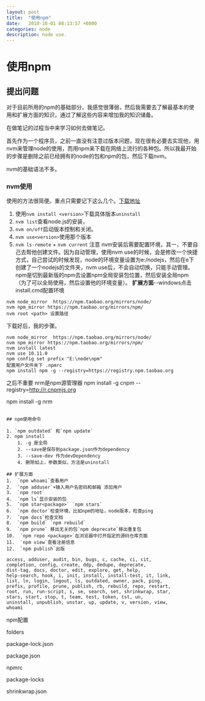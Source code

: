 ```yaml
---
layout: post
title:  "使用npm"
date:   2018-10-01 08:13:57 +0800
categories: node
description: node use.
---
```

# 使用npm

## 提出问题

 对于目前所用的npm的基础部分，我感觉很薄弱，然后我需要去了解最基本的使用和扩展方面的知识，通过了解这些内容来增加我的知识储备。

在做笔记的过程当中来学习如何去做笔记。

首先作为一个程序员，之前一直没有注意过版本问题，现在很有必要去实现他，用nvm来管理node的使用，而用npm来下载在网络上流行的各种包。所以我最开始的步骤是删除之前已经拥有的node的包和npm的包，然后下载nvm。

nvm的基础语法不多。

### nvm使用
使用的方法很简便。重点只需要记下这么几个。[下载地址](https://github.com/coreybutler/nvm-windows)
  1. 使用`nvm install <version>`下载具体版本`uninstall`
  2. `nvm list`查看node.js的安装，
  3. `nvm on/off`启动版本控制和关闭。
  4. `nvm use<version>`使用那个版本
  5. `nvm ls-remote` + `nvm current`
注意
nvm安装后需要配置环境，其一，不要自己去帮他创建文件。因为自动管理，使用nvm use的时候，会是修改一个快捷方式，自己尝试的时候发现，node的环境变量设置为e:/nodejs，然后在e下创建了一个nodejs的文件夹，nvm use后，不会自动切换，只能手动管理。npm是切到最新版的npm去设置npm全局安装包位置，然后安装全局npm（为了可以全局使用，然后设置他的环境变量）。
**扩展方面**--windows点击install.cmd配置环境
```
nvm node_mirror  https://npm.taobao.org/mirrors/node/
nvm npm_mirror https://npm.taobao.org/mirrors/npm/
nvm root <path> 设置路径
```
下载好后，我的步骤。

```
nvm node_mirror  https://npm.taobao.org/mirrors/node/
nvm npm_mirror https://npm.taobao.org/mirrors/npm/
nvm install latest
nvm use 10.11.0
npm config set prefix "E:\node\npm"
配置用户文件夹下 .npmrc
npm install npm -g --registry=https://registry.npm.taobao.org
```
之后不重要 nrm是npm源管理器
npm install -g cnpm --registry=http://r.cnpmjs.org

npm install -g nrm 
```

## npm使用命令

1. `npm outdated` 和`npm update` 
2. npm install 
    1. -g 是全局
    2. --save是保存到package.json作为dependency
    3. --save-dev 作为devDependency 
    4. 删除如上，参数类似，方法是uninstall

## 扩展方面
1.  `npm whoami`查看用户
2.  `npm adduser`+输入用户名密码和邮箱 添加用户
3.  `npm root`
4.  `npm ls`显示安装的包
5.  `npm star<package>` `npm stars`
6.  `npm doctor`检查环境，比如npm的地址，node版本，检查ping
7.  `npm docs`检查文档
8.  `npm build` `npm rebuild` 
9.  `npm prune` 移出无关的包`npm deprecate`移出重复包
10.  `npm repo <package>`在浏览器中打开指定的源码仓库页面
11.  `npm view`查看注册信息
12.  `npm publish`出版

```
    access, adduser, audit, bin, bugs, c, cache, ci, cit,
    completion, config, create, ddp, dedupe, deprecate,
    dist-tag, docs, doctor, edit, explore, get, help,
    help-search, hook, i, init, install, install-test, it, link,
    list, ln, login, logout, ls, outdated, owner, pack, ping,
    prefix, profile, prune, publish, rb, rebuild, repo, restart,
    root, run, run-script, s, se, search, set, shrinkwrap, star,
    stars, start, stop, t, team, test, token, tst, un,
    uninstall, unpublish, unstar, up, update, v, version, view,
    whoami

npm配置

folders

package-lock.json

package.json

npmrc

package-locks

shrinkwrap.json
```
